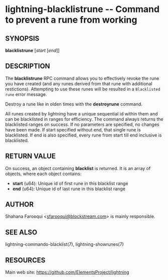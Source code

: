 lightning-blacklistrune -- Command to prevent a rune from working
==============================================================

SYNOPSIS
--------

**blacklistrune** [*start* [*end*]]

DESCRIPTION
-----------

The **blacklistrune** RPC command allows you to effectively revoke the rune you have created (and any runes derived from that rune with additional restictions). Attempting to use these runes will be resulted in a `Blacklisted rune` error message.

Destroy a rune like in olden times with the **destroyrune** command.

All runes created by lightning have a unique sequential id within them and can be blacklisted in ranges for efficiency. The command always returns the blacklisted ranges on success. If no parameters are specified, no changes have been made. If start specified without end, that single rune is blacklisted. If end is also specified, every rune from start till end inclusive is blacklisted.

RETURN VALUE
------------

[comment]: # (GENERATE-FROM-SCHEMA-START)
On success, an object containing **blacklist** is returned.  It is an array of objects, where each object contains:

- **start** (u64): Unique id of first rune in this blacklist range
- **end** (u64): Unique id of last rune in this blacklist range

[comment]: # (GENERATE-FROM-SCHEMA-END)

AUTHOR
------

Shahana Farooqui <<sfarooqui@blockstream.com>> is mainly responsible.

SEE ALSO
--------

lightning-commando-blacklist(7), lightning-showrunes(7)

RESOURCES
---------

Main web site: <https://github.com/ElementsProject/lightning>

[comment]: # ( SHA256STAMP:7f9e7ab72e0e8d6e7cc59c560a274ffcfd5d257c73e37866d05ffa74d587fb3f)
